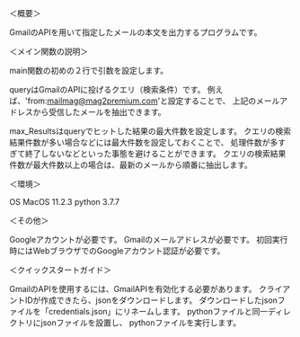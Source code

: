 ＜概要＞

GmailのAPIを用いて指定したメールの本文を出力するプログラムです。

＜メイン関数の説明＞

main関数の初めの２行で引数を設定します。
  
  queryはGmailのAPIに投げるクエリ（検索条件）です。
  例えば、'from:mailmag@mag2premium.com'と設定することで、
  上記のメールアドレスから受信したメールを抽出できます。
  
  max_Resultsはqueryでヒットした結果の最大件数を設定します。
  クエリの検索結果件数が多い場合などには最大件数を設定しておくことで、
  処理件数が多すぎて終了しないなどといった事態を避けることができます。
  クエリの検索結果件数が最大件数以上の場合は、最新のメールから順番に抽出します。
  
＜環境＞

OS MacOS 11.2.3
python 3.7.7

＜その他＞

Googleアカウントが必要です。
Gmailのメールアドレスが必要です。
初回実行時にはWebブラウザでのGoogleアカウント認証が必要です。

＜クイックスタートガイド＞

GmailのAPIを使用するには、GmailAPIを有効化する必要があります。
クライアントIDが作成できたら、jsonをダウンロードします。
ダウンロードしたjsonファイルを「credentials.json」にリネームします。
pythonファイルと同一ディレクトリにjsonファイルを設置し、
pythonファイルを実行します。
